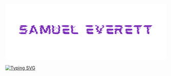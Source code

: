 ![Samuel Everett](https://github.com/Severett77/Severett77/blob/main/everettsam.png)

[![Typing SVG](https://readme-typing-svg.demolab.com?font=Audiowide&size=22&pause=1000&color=6022AE&center=true&vCenter=true&width=435&lines=Hello%2C+thanks+for+visiting!;I+am+an+AI+Engineer;Cybersecurity+Specialist;Quantum+Computing+Researcher)](https://git.io/typing-svg)
